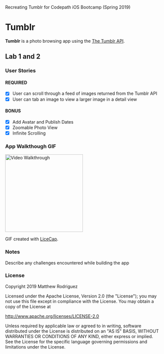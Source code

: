 Recreating Tumblr for Codepath iOS Bootcamp (Spring 2019)

# Tumblr

**Tumblr** is a photo browsing app using the [The Tumblr API](https://www.tumblr.com/docs/en/api/v2#posts).

## Lab 1 and 2

### User Stories

#### REQUIRED

- [x] User can scroll through a feed of images returned from the Tumblr API
- [x] User can tab an image to view a larger image in a detail view

#### BONUS

- [x] Add Avatar and Publish Dates
- [x] Zoomable Photo View
- [x] Infinite Scrolling

### App Walkthough GIF
<img src="tumblr2.0-demo.gif" width=250 title='Video Walkthrough' alt='Video Walkthrough' /><br />

GIF created with [LiceCap](http://www.cockos.com/licecap/).

### Notes
Describe any challenges encountered while building the app

### License

Copyright 2019 Matthew Rodriguez

Licensed under the Apache License, Version 2.0 (the "License");
you may not use this file except in compliance with the License.
You may obtain a copy of the License at

http://www.apache.org/licenses/LICENSE-2.0

Unless required by applicable law or agreed to in writing, software
distributed under the License is distributed on an "AS IS" BASIS,
WITHOUT WARRANTIES OR CONDITIONS OF ANY KIND, either express or implied.
See the License for the specific language governing permissions and
limitations under the License.
